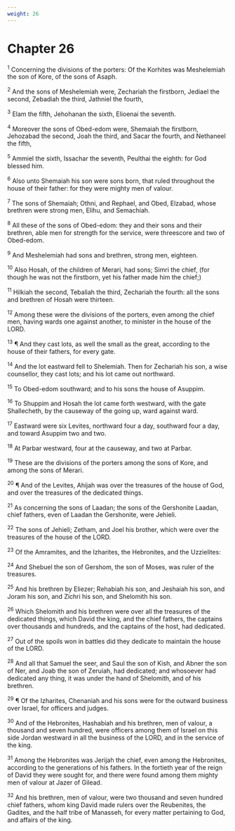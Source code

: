 ```yaml
---
weight: 26
---
```


# Chapter 26

<sup>1</sup> Concerning the divisions of the porters: Of the Korhites was Meshelemiah the son of Kore, of the sons of Asaph. 

<sup>2</sup> And the sons of Meshelemiah were, Zechariah the firstborn, Jediael the second, Zebadiah the third, Jathniel the fourth, 

<sup>3</sup> Elam the fifth, Jehohanan the sixth, Elioenai the seventh. 

<sup>4</sup> Moreover the sons of Obed-edom were, Shemaiah the firstborn, Jehozabad the second, Joah the third, and Sacar the fourth, and Nethaneel the fifth, 

<sup>5</sup> Ammiel the sixth, Issachar the seventh, Peulthai the eighth: for God blessed him. 

<sup>6</sup> Also unto Shemaiah his son were sons born, that ruled throughout the house of their father: for they were mighty men of valour. 

<sup>7</sup> The sons of Shemaiah; Othni, and Rephael, and Obed, Elzabad, whose brethren were strong men, Elihu, and Semachiah. 

<sup>8</sup> All these of the sons of Obed-edom: they and their sons and their brethren, able men for strength for the service, were threescore and two of Obed-edom. 

<sup>9</sup> And Meshelemiah had sons and brethren, strong men, eighteen. 

<sup>10</sup> Also Hosah, of the children of Merari, had sons; Simri the chief, (for though he was not the firstborn, yet his father made him the chief;) 

<sup>11</sup> Hilkiah the second, Tebaliah the third, Zechariah the fourth: all the sons and brethren of Hosah were thirteen. 

<sup>12</sup> Among these were the divisions of the porters, even among the chief men, having wards one against another, to minister in the house of the LORD. 

<sup>13</sup> ¶ And they cast lots, as well the small as the great, according to the house of their fathers, for every gate. 

<sup>14</sup> And the lot eastward fell to Shelemiah. Then for Zechariah his son, a wise counsellor, they cast lots; and his lot came out northward. 

<sup>15</sup> To Obed-edom southward; and to his sons the house of Asuppim. 

<sup>16</sup> To Shuppim and Hosah the lot came forth westward, with the gate Shallecheth, by the causeway of the going up, ward against ward. 

<sup>17</sup> Eastward were six Levites, northward four a day, southward four a day, and toward Asuppim two and two. 

<sup>18</sup> At Parbar westward, four at the causeway, and two at Parbar. 

<sup>19</sup> These are the divisions of the porters among the sons of Kore, and among the sons of Merari. 

<sup>20</sup> ¶ And of the Levites, Ahijah was over the treasures of the house of God, and over the treasures of the dedicated things. 

<sup>21</sup> As concerning the sons of Laadan; the sons of the Gershonite Laadan, chief fathers, even of Laadan the Gershonite, were Jehieli. 

<sup>22</sup> The sons of Jehieli; Zetham, and Joel his brother, which were over the treasures of the house of the LORD. 

<sup>23</sup> Of the Amramites, and the Izharites, the Hebronites, and the Uzzielites: 

<sup>24</sup> And Shebuel the son of Gershom, the son of Moses, was ruler of the treasures. 

<sup>25</sup> And his brethren by Eliezer; Rehabiah his son, and Jeshaiah his son, and Joram his son, and Zichri his son, and Shelomith his son. 

<sup>26</sup> Which Shelomith and his brethren were over all the treasures of the dedicated things, which David the king, and the chief fathers, the captains over thousands and hundreds, and the captains of the host, had dedicated. 

<sup>27</sup> Out of the spoils won in battles did they dedicate to maintain the house of the LORD. 

<sup>28</sup> And all that Samuel the seer, and Saul the son of Kish, and Abner the son of Ner, and Joab the son of Zeruiah, had dedicated; and whosoever had dedicated any thing, it was under the hand of Shelomith, and of his brethren. 

<sup>29</sup> ¶ Of the Izharites, Chenaniah and his sons were for the outward business over Israel, for officers and judges. 

<sup>30</sup> And of the Hebronites, Hashabiah and his brethren, men of valour, a thousand and seven hundred, were officers among them of Israel on this side Jordan westward in all the business of the LORD, and in the service of the king. 

<sup>31</sup> Among the Hebronites was Jerijah the chief, even among the Hebronites, according to the generations of his fathers. In the fortieth year of the reign of David they were sought for, and there were found among them mighty men of valour at Jazer of Gilead. 

<sup>32</sup> And his brethren, men of valour, were two thousand and seven hundred chief fathers, whom king David made rulers over the Reubenites, the Gadites, and the half tribe of Manasseh, for every matter pertaining to God, and affairs of the king. 


